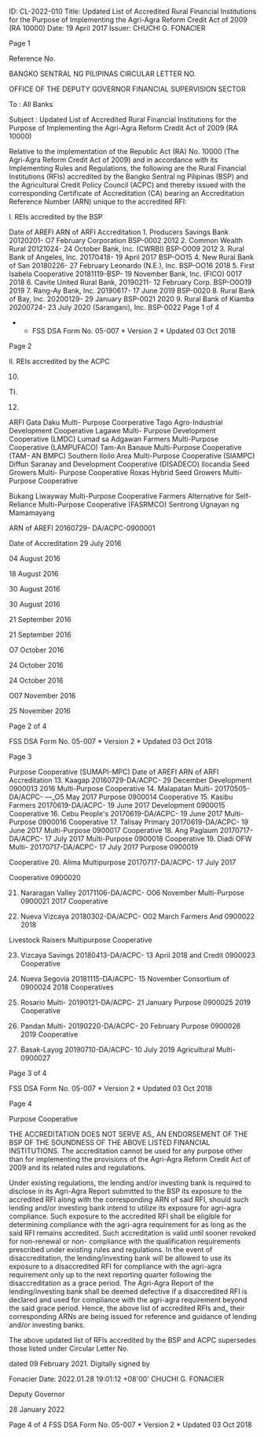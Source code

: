 ID: CL-2022-010
Title: Updated List of Accredited Rural Financial Institutions for the Purpose of Implementing the Agri-Agra Reform Credit Act of 2009 (RA 10000)
Date: 19 April 2017
Issuer: CHUCHI G. FONACIER

Page 1

Reference No.

BANGKO SENTRAL NG PILIPINAS CIRCULAR LETTER NO.

OFFICE OF THE DEPUTY GOVERNOR FINANCIAL SUPERVISION SECTOR

To : All Banks

Subject : Updated List of Accredited Rural Financial Institutions for the Purpose of Implementing the Agri-Agra Reform Credit Act of 2009 (RA 10000)

Relative to the implementation of the Republic Act (RA) No. 10000 (The Agri-Agra Reform Credit Act of 2009) and in accordance with its Implementing Rules and Regulations, the following are the Rural Financial Institutions (RFls) accredited by the Bangko Sentral ng Pilipinas (BSP) and the Agricultural Credit Policy Council (ACPC) and thereby issued with the corresponding Certificate of Accreditation (CA) bearing an Accreditation Reference Number (ARN) unique to the accredited RFI:

l. REIs accredited by the BSP

Date of AREFI ARN of ARFI Accreditation 1. Producers Savings Bank 20120201- O7 February Corporation BSP-0002 2012 2. Common Wealth Rural 20121024- 24 October Bank, Inc. (CWRBI) BSP-O009 2012 3. Rural Bank of Angeles, Inc. 20170418- 19 April 2017 BSP-OO15 4. New Rural Bank of San 20180226- 27 February Leonardo (N.E.), Inc. BSP-OO16 2018 5. First lsabela Cooperative 20181119-BSP- 19 November Bank, Inc. (FICO) 0017 2018 6. Cavite United Rural Bank, 20190211- 12 February Corp. BSP-O0O19 2019 7. Rang-Ay Bank, Inc. 20190617- 17 June 2019 BSP-0020 8. Rural Bank of Bay, Inc. 20200129- 29 January BSP-0021 2020 9. Rural Bank of Kiamba 20200724- 23 July 2020 (Sarangani), Inc. BSP-0022 Page 1 of 4

- - FSS DSA Form No. 05-007 * Version 2 * Updated 03 Oct 2018

Page 2

ll. REIs accredited by the ACPC

10.

TI.

12.

ARFI Gata Daku Multi- Purpose Coorperative Tago Agro-Industrial Development Cooperative Lagawe Multi- Purpose Development Cooperative (LMDC) Lumad sa Adgawan Farmers Multi-Purpose Cooperative (LAMPUFACO) Tam-An Banaue Multi-Purpose Cooperative (TAM- AN BMPC) Southern Iloilo Area Multi-Purpose Cooperative (SIAMPC) Diffun Saranay and Development Cooperative (DISADECO) llocandia Seed Growers Multi- Purpose Cooperative Roxas Hybrid Seed Growers Multi- Purpose Cooperative

Bukang Liwayway Multi-Purpose Cooperative Farmers Alternative for Self-Reliance Multi-Purpose Cooperative (FASRMCO) Sentrong Ugnayan ng Mamamayang

ARN of AREFI 20160729- DA/ACPC-0900001

Date of Accreditation 29 July 2016

04 August 2016

18 August 2016

30 August 2016

30 August 2016

21 September 2016

21 September 2016

O7 October 2016

24 October 2016

24 October 2016

O07 November 2016

25 November 2016

Page 2 of 4

FSS DSA Form No. 05-007 * Version 2 * Updated 03 Oct 2018

Page 3

Purpose Cooperative (SUMAPI-MPC) Date of AREFI ARN of ARFI Accreditation 13. Kaagap 20160729-DA/ACPC- 29 December Development 0900013 2016 Multi-Purpose Cooperative 14. Malapatan Multi- 20170505-DA/ACPC- —_O5 May 2017 Purpose 0900014 Cooperative 15. Kasibu Farmers 20170619-DA/ACPC- 19 June 2017 Development 0900015 Cooperative 16. Cebu People's 20170619-DA/ACPC- 19 June 2017 Multi-Purpose 0900016 Cooperative 17. Talisay Primary 20170619-DA/ACPC- 19 June 2017 Multi-Purpose 0900017 Cooperative 18. Ang Paglaum 20170717-DA/ACPC- 17 July 2017 Multi-Purpose 0900018 Cooperative 19. Diadi OFW Multi- 20170717-DA/ACPC- 17 July 2017 Purpose 0900019

Cooperative 20. Alima Multipurpose 20170717-DA/ACPC- 17 July 2017

Cooperative 0900020

21. Nararagan Valley 20171106-DA/ACPC- O06 November Multi-Purpose 0900021 2017 Cooperative

22. Nueva Vizcaya 20180302-DA/ACPC- O02 March Farmers And 0900022 2018

Livestock Raisers Multipurpose Cooperative

23. Vizcaya Savings 20180413-DA/ACPC- 13 April 2018 and Credit 0900023 Cooperative

24. Nueva Segovia 20181115-DA/ACPC- 15 November Consortium of 0900024 2018 Cooperatives

25. Rosario Multi- 20190121-DA/ACPC- 21 January Purpose 0900025 2019 Cooperative

26. Pandan Multi- 20190220-DA/ACPC- 20 February Purpose 0900026 2019 Cooperative

27. Basak-Layog 20190710-DA/ACPC- 10 July 2019 Agricultural Multi- 0900027

Page 3 of 4

FSS DSA Form No. 05-007 * Version 2 * Updated 03 Oct 2018

Page 4

Purpose Cooperative

THE ACCREDITATION DOES NOT SERVE AS_ AN ENDORSEMENT OF THE BSP OF THE SOUNDNESS OF THE ABOVE LISTED FINANCIAL INSTITUTIONS. The accreditation cannot be used for any purpose other than for implementing the provisions of the Agri-Agra Reform Credit Act of 2009 and its related rules and regulations.

Under existing regulations, the lending and/or investing bank is required to disclose in its Agri-Agra Report submitted to the BSP its exposure to the accredited RFI along with the corresponding ARN of said RFI, should such lending and/or investing bank intend to utilize its exposure for agri-agra compliance. Such exposure to the accredited RFI shall be eligible for determining compliance with the agri-agra requirement for as long as the said RFI remains accredited. Such accreditation is valid until sooner revoked for non-renewal or non- compliance with the qualification requirements prescribed under existing rules and regulations. In the event of disaccreditation, the lending/investing bank will be allowed to use its exposure to a disaccredited RFI for compliance with the agri-agra requirement only up to the next reporting quarter following the disaccreditation as a grace period. The Agri-Agra Report of the lending/investing bank shall be deemed defective if a disaccredited RFI is declared and used for compliance with the agri-agra requirement beyond the said grace period. Hence, the above list of accredited RFIs and_ their corresponding ARNs are being issued for reference and guidance of lending and/or investing banks.

The above updated list of RFls accredited by the BSP and ACPC supersedes those listed under Circular Letter No.

dated 09 February 2021. Digitally signed by

Fonacier Date: 2022.01.28 19:01:12 +08'00' CHUCHI G. FONACIER

Deputy Governor

28 January 2022

Page 4 of 4 FSS DSA Form No. 05-007 * Version 2 * Updated 03 Oct 2018